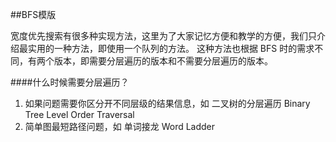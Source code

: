 ##BFS模版

宽度优先搜索有很多种实现方法，这里为了大家记忆方便和教学的方便，我们只介绍最实用的一种方法，即使用一个队列的方法。
这种方法也根据 BFS 时的需求不同，有两个版本，即需要分层遍历的版本和不需要分层遍历的版本。

####什么时候需要分层遍历？
1. 如果问题需要你区分开不同层级的结果信息，如 二叉树的分层遍历 Binary Tree Level Order Traversal
2. 简单图最短路径问题，如 单词接龙 Word Ladder

